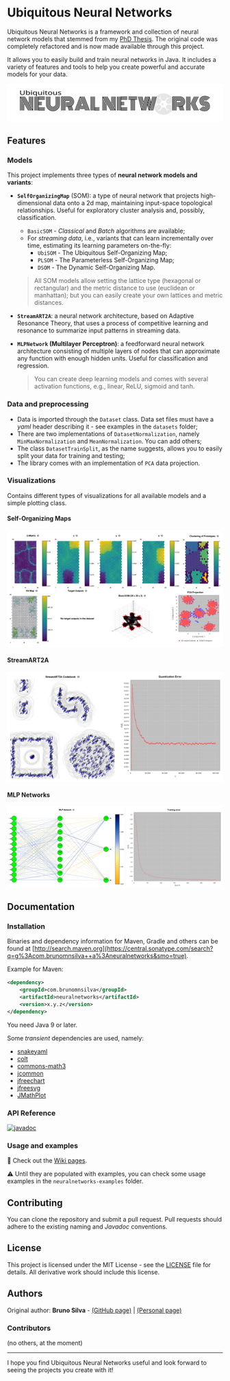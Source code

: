# Ubiquitous Neural Networks

Ubiquitous Neural Networks is a framework and collection of neural network models that stemmed from my
[PhD Thesis](http://hdl.handle.net/10362/19974). The original code was completely refactored and is
now made available through this project. 

It allows you to easily build and train neural networks in Java. 
It includes a variety of features and tools to help you create powerful and accurate models for your data.

![](assets/logo.svg)

## Features

### Models

This project implements three types of **neural network models and variants**:

- **`SelfOrganizingMap`** (SOM): a type of neural network that projects high-dimensional data onto a 2d map, maintaining input-space topological relationships. Useful for exploratory cluster analysis and, possibly, classification.
  - `BasicSOM` - *Classical* and *Batch* algorithms are available;
  - For *streaming data*, i.e., variants that can learn incrementally over time, estimating its learning parameters on-the-fly:
    - `UbiSOM` - The Ubiquitous Self-Organizing Map;
    - `PLSOM` - The Parameterless Self-Organizing Map;
    - `DSOM` - The Dynamic Self-Organizing Map.

  > All SOM models allow setting the lattice type (hexagonal or rectangular) and the metric distance to use (euclidean or manhattan); but you
  > can easily create your own lattices and metric distances. 

- **`StreamART2A`**: a neural network architecture, based on Adaptive Resonance Theory, that uses a process of competitive learning and resonance to summarize input patterns in streaming data.

- **`MLPNetwork` (Multilayer Perceptron)**: a feedforward neural network architecture consisting of multiple layers of nodes that can approximate any function with enough hidden units. Useful for classification and regression.

  > You can create deep learning models and comes with several activation functions, e.g., linear, ReLU, sigmoid and tanh.

### Data and preprocessing

- Data is imported through the `Dataset` class. Data set files must have a *yaml* header describing it - see examples in the `datasets` folder;
- There are two implementations of `DatasetNormalization`, namely `MinMaxNormalization` and `MeanNormalization`. You can add others;
- The class `DatasetTrainSplit`, as the name suggests, allows you to easily split your data for training and testing;
- The library comes with an implementation of `PCA` data projection.

### Visualizations

Contains different types of visualizations for all available models and a simple plotting class.

#### Self-Organizing Maps

![](assets/som-visualizations-example.png)

#### StreamART2A

![](assets/streamart2a-visualizations-example.png)

#### MLP Networks

![](assets/mlp-visualizations-example.png)

## Documentation

### Installation

Binaries and dependency information for Maven, Gradle and others can be found at [http://search.maven.org](https://central.sonatype.com/search?q=g%3Acom.brunomnsilva++a%3Aneuralnetworks&smo=true).

Example for Maven:

```xml
<dependency>
    <groupId>com.brunomnsilva</groupId>
    <artifactId>neuralnetworks</artifactId>
    <version>x.y.z</version>
</dependency>
```

You need Java 9 or later.

Some *transient* dependencies are used, namely:

- [snakeyaml](https://mvnrepository.com/artifact/org.yaml/snakeyaml)
- [colt](https://mvnrepository.com/artifact/colt/colt)
- [commons-math3](https://mvnrepository.com/artifact/org.apache.commons/commons-math3)
- [jcommon](https://mvnrepository.com/artifact/org.jfree/jcommon)
- [jfreechart](https://mvnrepository.com/artifact/org.jfree/jfreechart)
- [jfreesvg](https://mvnrepository.com/artifact/org.jfree/jfreesvg)
- [JMathPlot](https://mvnrepository.com/artifact/com.github.yannrichet/JMathPlot)

### API Reference

[![javadoc](https://javadoc.io/badge2/com.brunomnsilva/neuralnetworks/javadoc.svg)](https://javadoc.io/doc/com.brunomnsilva/neuralnetworks)


### Usage and examples

:construction: Check out the [Wiki pages](https://github.com/brunomnsilva/UbiquitousNeuralNetworks/wiki).

:warning: Until they are populated with examples, you can check some usage examples in the `neuralnetworks-examples` folder.

## Contributing

You can clone the repository and submit a pull request. Pull requests should adhere to the existing naming and *Javadoc* conventions.

## License

This project is licensed under the MIT License - see the [LICENSE](LICENSE) file for details. 
All derivative work should include this license.

## Authors

Original author: **Bruno Silva** - [(GitHub page)](https://github.com/brunomnsilva) | [(Personal page)](https://www.brunomnsilva.com/)

### Contributors

(no others, at the moment)

---

I hope you find Ubiquitous Neural Networks useful and look forward to seeing the projects you create with it!